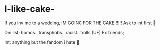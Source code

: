 # I-like-cake-
If you inv me to a wedding, IM GOING FOR THE CAKE‼️‼️‼️
Ask to int first 🚬

Dni list; homos. .transphobs. .racist. .trolls (UF) 
Ex friends;

Int: anything but the fandom i hate 🎉
